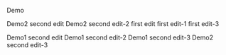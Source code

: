 Demo

Demo2 second edit
Demo2 second edit-2
first edit
first edit-1
first edit-3

Demo1 second edit
Demo1 second edit-2
Demo1 second edit-3
Demo2 second edit-3
